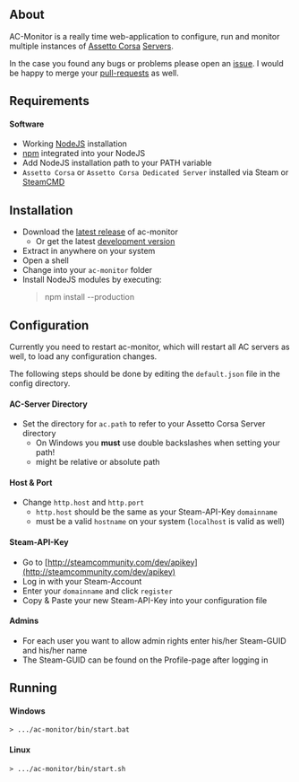 ## About
AC-Monitor is a really time web-application to configure, run and monitor multiple 
instances of [Assetto Corsa](http://store.steampowered.com/app/244210) [Servers](https://steamdb.info/app/302550/).

In the case you found any bugs or problems please open an [issue](https://github.com/schmic/ac-monitor/issues).
I would be happy to merge your [pull-requests](https://help.github.com/articles/creating-a-pull-request) as well.

## Requirements
#### Software
 * Working [NodeJS](http://nodejs.org/download/) installation
 * [npm](https://www.npmjs.org/) integrated into your NodeJS
 * Add NodeJS installation path to your PATH variable
 * `Assetto Corsa` or `Assetto Corsa Dedicated Server` installed via Steam or [SteamCMD](https://developer.valvesoftware.com/wiki/SteamCMD)

## Installation
* Download the [latest release](https://github.com/schmic/ac-monitor/releases) of ac-monitor
    * Or get the latest [development version](https://github.com/schmic/ac-monitor/archive/master.zip)
* Extract in anywhere on your system
* Open a shell
* Change into your `ac-monitor` folder
* Install NodeJS modules by executing:
    > npm install --production

## Configuration

Currently you need to restart ac-monitor, which will restart all AC servers as well, to load any configuration changes.

The following steps should be done by editing the `default.json` file in the config directory.

#### AC-Server Directory
* Set the directory for `ac.path` to refer to your Assetto Corsa Server directory
    * On Windows you **must** use double backslashes when setting your path!
    * might be relative or absolute path
    
#### Host & Port
* Change `http.host` and `http.port`
    * `http.host` should be the same as your Steam-API-Key `domainname`
    * must be a valid `hostname` on your system (`localhost` is valid as well)
     
#### Steam-API-Key
* Go to [http://steamcommunity.com/dev/apikey](http://steamcommunity.com/dev/apikey)
* Log in with your Steam-Account
* Enter your `domainname` and click `register`
* Copy & Paste your new Steam-API-Key into your configuration file

#### Admins
* For each user you want to allow admin rights enter his/her Steam-GUID and his/her name
* The Steam-GUID can be found on the Profile-page after logging in

## Running

#### Windows
    > .../ac-monitor/bin/start.bat
    
#### Linux
    > .../ac-monitor/bin/start.sh

